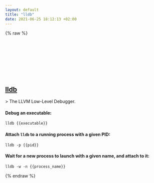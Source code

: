 ```yaml
---
layout: default
title: "lldb"
date: 2021-06-25 18:12:13 +02:00
---
```

{% raw %}
<h2 id="lldb">
  <a href="/en/osx/lldb.html">lldb</a> <a href="#lldb"><svg class="icon">
    <use href="/assets/images/unicode_sprite.svg#link" />
  </svg></a>
</h2>
> The LLVM Low-Level Debugger.

#### Debug an executable:
```shell
lldb {{executable}}
```
#### Attach `lldb` to a running process with a given PID:
```shell
lldb -p {{pid}}
```
#### Wait for a new process to launch with a given name, and attach to it:
```shell
lldb -w -n {{process_name}}
```
{% endraw %}